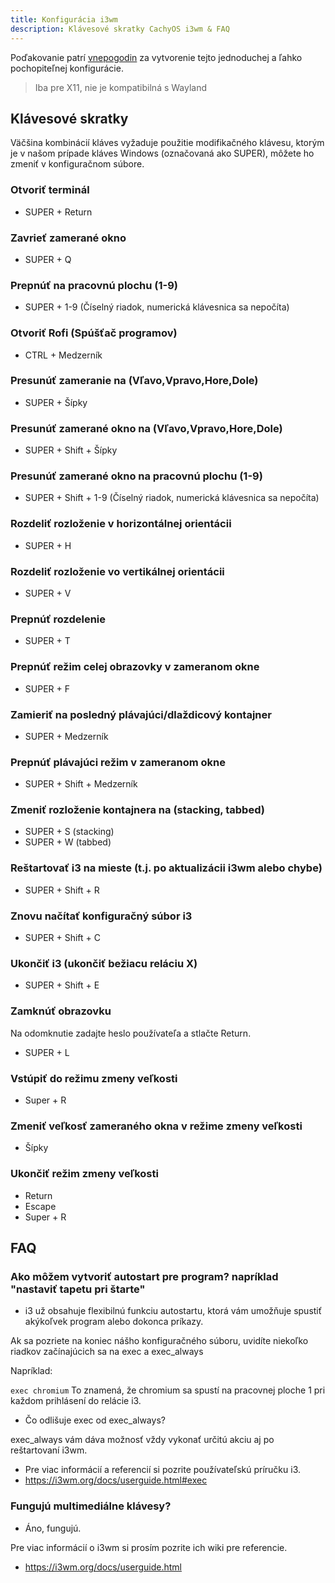 ```yaml
---
title: Konfigurácia i3wm
description: Klávesové skratky CachyOS i3wm & FAQ
---
```


Poďakovanie patrí [vnepogodin](<https://github.com/vnepogodin>) za vytvorenie tejto jednoduchej a ľahko pochopiteľnej konfigurácie.

> Iba pre X11, nie je kompatibilná s Wayland

## Klávesové skratky

Väčšina kombinácií kláves vyžaduje použitie modifikačného klávesu, ktorým je v našom prípade kláves Windows (označovaná ako SUPER), môžete ho zmeniť v konfiguračnom súbore.

### Otvoriť terminál

* SUPER + Return

### Zavrieť zamerané okno

* SUPER + Q

### Prepnúť na pracovnú plochu (1-9)

* SUPER + 1-9 (Číselný riadok, numerická klávesnica sa nepočíta)

### Otvoriť Rofi (Spúšťač programov)

* CTRL + Medzerník

### Presunúť zameranie na (Vľavo,Vpravo,Hore,Dole)

* SUPER + Šípky

### Presunúť zamerané okno na (Vľavo,Vpravo,Hore,Dole)

* SUPER + Shift + Šípky

### Presunúť zamerané okno na pracovnú plochu (1-9)

* SUPER + Shift + 1-9 (Číselný riadok, numerická klávesnica sa nepočíta)

### Rozdeliť rozloženie v horizontálnej orientácii

* SUPER + H

### Rozdeliť rozloženie vo vertikálnej orientácii

* SUPER + V

### Prepnúť rozdelenie

* SUPER + T

### Prepnúť režim celej obrazovky v zameranom okne

* SUPER + F

### Zamieriť na posledný plávajúci/dlaždicový kontajner

* SUPER + Medzerník

### Prepnúť plávajúci režim v zameranom okne

* SUPER + Shift + Medzerník

### Zmeniť rozloženie kontajnera na (stacking, tabbed)

* SUPER + S (stacking)
* SUPER + W (tabbed)

### Reštartovať i3 na mieste (t.j. po aktualizácii i3wm alebo chybe)

* SUPER + Shift + R

### Znovu načítať konfiguračný súbor i3

* SUPER + Shift + C

### Ukončiť i3 (ukončiť bežiacu reláciu X)

* SUPER + Shift + E

### Zamknúť obrazovku

Na odomknutie zadajte heslo používateľa a stlačte Return.

* SUPER + L

### Vstúpiť do režimu zmeny veľkosti

* Super + R

### Zmeniť veľkosť zameraného okna v režime zmeny veľkosti

* Šípky

### Ukončiť režim zmeny veľkosti

* Return
* Escape
* Super + R

## FAQ

### Ako môžem vytvoriť autostart pre program? napríklad "nastaviť tapetu pri štarte"

* i3 už obsahuje flexibilnú funkciu autostartu, ktorá vám umožňuje spustiť akýkoľvek program alebo dokonca príkazy.

Ak sa pozriete na koniec nášho konfiguračného súboru, uvidíte niekoľko riadkov začínajúcich sa na exec a exec_always

Napríklad:

```exec chromium```
To znamená, že chromium sa spustí na pracovnej ploche 1 pri každom prihlásení do relácie i3.

* Čo odlišuje exec od exec_always?

exec_always vám dáva možnosť vždy vykonať určitú akciu aj po reštartovaní i3wm.

* Pre viac informácií a referencií si pozrite používateľskú príručku i3.
* <https://i3wm.org/docs/userguide.html#exec>

### Fungujú multimediálne klávesy?

* Áno, fungujú.

Pre viac informácií o i3wm si prosím pozrite ich wiki pre referencie.

* <https://i3wm.org/docs/userguide.html>
